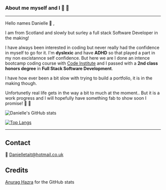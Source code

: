 ### About me myself and I :nail_care: :woman:
---
Hello names Danielle :wave: , 


I am from Scotland and slowly but surley a full stack Software Developer in the making! 

I have always been interested in coding but never really had the confidence in myself to go for it. I'm **dyslexic** and have **ADHD** so that played a part in my non excistannce self confidence. But here we are I done an intence bootcamp coding course with [Code Institute](https://codeinstitute.net) and I passed with a **2nd class honors degree** in **Full Stack Software Development**. 

I have how ever been a bit slow with trying to build a portfolio, it is in the making though. 

Unfortunetly real life gets in the way a bit to much at the moment..
But it is a work progress and I will hopefully have something fab to show soon I promise! 💌 :pray:


![Danielle's GitHub stats](https://github-readme-stats.vercel.app/api?username=Taitdanielle&theme=material-palenight&show_icons=true)

[![Top Langs](https://github-readme-stats.vercel.app/api/top-langs/?username=Taitdanielle&theme=material-palenight&show_icons=true)](https://github.com/Taitdanielle/github-readme-stats)



---

## Contact

:email: 
 Danielletait@hotmail.co.uk

## Credits 
[Anurag Hazra](https://github.com/anuraghazra/github-readme-stats) for the GitHub stats
